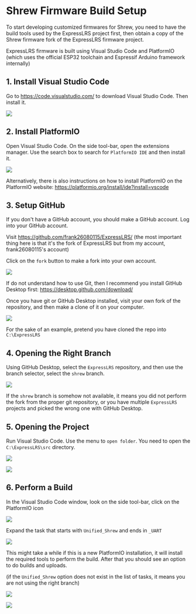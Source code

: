 # Shrew Firmware Build Setup

To start developing customized firmwares for Shrew, you need to have the build tools used by the ExpressLRS project first, then obtain a copy of the Shrew firmware fork of the ExpressLRS firmware project.

ExpressLRS firmware is built using Visual Studio Code and PlatformIO (which uses the official ESP32 toolchain and Espressif Arduino framework internally)

## 1. Install Visual Studio Code

Go to https://code.visualstudio.com/ to download Visual Studio Code. Then install it.

![](imgs/download-vscode.png)

## 2. Install PlatformIO

Open Visual Studio Code. On the side tool-bar, open the extensions manager. Use the search box to search for `PlatformIO IDE` and then install it.

![](imgs/install-platformio.png)

Alternatively, there is also instructions on how to install PlatformIO on the PlatformIO website: https://platformio.org/install/ide?install=vscode

## 3. Setup GitHub

If you don't have a GitHub account, you should make a GitHub account. Log into your GitHub account.

Visit https://github.com/frank26080115/ExpressLRS/ (the most important thing here is that it's the fork of ExpressLRS but from my account, frank26080115's account)

Click on the `fork` button to make a fork into your own account.

![](imgs/fork-repo.png)

If do not understand how to use Git, then I recommend you install GitHub Desktop first: https://desktop.github.com/download/

Once you have git or GitHub Desktop installed, visit your own fork of the repository, and then make a clone of it on your computer.

![](imgs/clone-your-own-fork.png)

For the sake of an example, pretend you have cloned the repo into `C:\ExpressLRS`

## 4. Opening the Right Branch

Using GitHub Desktop, select the `ExpressLRS` repository, and then use the branch selector, select the `shrew` branch.

![](imgs/checkout-shrew-branch.png)

If the `shrew` branch is somehow not available, it means you did not perform the fork from the proper git repository, or you have multiple `ExpressLRS` projects and picked the wrong one with GitHub Desktop.

## 5. Opening the Project

Run Visual Studio Code. Use the menu to `open folder`. You need to open the `C:\ExpressLRS\src` directory.

![](imgs/vscode-open-folder.png)

![](imgs/vscode-open-folder-dialog.png)

## 6. Perform a Build

In the Visual Studio Code window, look on the side tool-bar, click on the PlatformIO icon

![](imgs/click-on-platformio.png)

Expand the task that starts with `Unified_Shrew` and ends in `_UART`

![](imgs/test-build-expand-task.png)

This might take a while if this is a new PlatformIO installation, it will install the required tools to perform the build. After that you should see an option to do builds and uploads.

(if the `Unified_Shrew` option does not exist in the list of tasks, it means you are not using the right branch)

![](imgs/test-build-click.png)

![](imgs/build-success.png)
